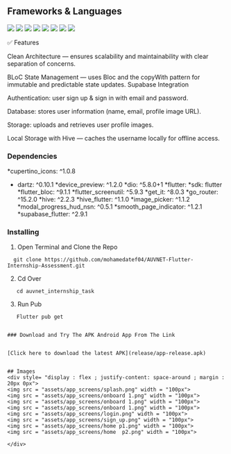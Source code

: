  ## Frameworks & Languages
  <a><img src = "https://img.shields.io/badge/Flutter-02569B?style=for-the-badge&logo=flutter&logoColor=white"></a>
  <a><img src = "https://img.shields.io/badge/Dart-0175C2?style=for-the-badge&logo=dart&logoColor=white"></a>
  <a><img src = "https://img.shields.io/badge/supabase-ffca28?style=for-the-badge&logo=supabase&logoColor=black"></a>
  <a><img src = "https://img.shields.io/badge/Android_Studio-3DDC84?style=for-the-badge&logo=android-studio&logoColor=white"></a>
  <a><img src = "https://img.shields.io/badge/Postman-FF6C37?style=for-the-badge&logo=Postman&logoColor=white"></a>
  <a><img src = "https://img.shields.io/badge/Android-3DDC84?style=for-the-badge&logo=android&logoColor=white"></a>
  <a><img src = "https://img.shields.io/badge/GIT-E44C30?style=for-the-badge&logo=git&logoColor=white"></a>
  <a><img src = "https://img.shields.io/badge/hive-ffca28?style=for-the-badge&logo=hive&logoColor=black"></a>

✅ Features

   Clean Architecture — ensures scalability and maintainability with clear separation of concerns.

   BLoC State Management — uses Bloc and the copyWith pattern for immutable and predictable state updates.
   Supabase Integration

   Authentication: user sign up & sign in with email and password.

   Database: stores user information (name, email, profile image URL).

   Storage: uploads and retrieves user profile images.

   Local Storage with Hive — caches the username locally for offline access.


 ### Dependencies

*cupertino_icons: ^1.0.8
 * dartz: ^0.10.1
 *device_preview: ^1.2.0
 *dio: ^5.8.0+1
 *flutter:
 *sdk: flutter
 *flutter_bloc: ^9.1.1
 *flutter_screenutil: ^5.9.3
 *get_it: ^8.0.3
 *go_router: ^15.2.0
 *hive: ^2.2.3
 *hive_flutter: ^1.1.0
 *image_picker: ^1.1.2
 *modal_progress_hud_nsn: ^0.5.1
 *smooth_page_indicator: ^1.2.1
 *supabase_flutter: ^2.9.1


 ### Installing

1. Open Terminal and Clone the Repo
```
  git clone https://github.com/mohamedatef04/AUVNET-Flutter-Internship-Assessment.git
```

2. Cd Over
```
   cd auvnet_internship_task
```

3. Run Pub
```
   Flutter pub get


### Download and Try The APK Android App From The Link


[Click here to download the latest APK](release/app-release.apk)


## Images
<div style= "display : flex ; justify-content: space-around ; margin : 20px 0px">
<img src = "assets/app_screens/splash.png" width = "100px">
<img src = "assets/app_screens/onboard 1.png" width = "100px">
<img src = "assets/app_screens/onboard 1.png" width = "100px">
<img src = "assets/app_screens/onboard 1.png" width = "100px">
<img src = "assets/app_screens/login.png" width = "100px">
<img src = "assets/app_screens/sign_up.png" width = "100px">
<img src = "assets/app_screens/home p1.png" width = "100px">
<img src = "assets/app_screens/home  p2.png" width = "100px">

</div>










   

